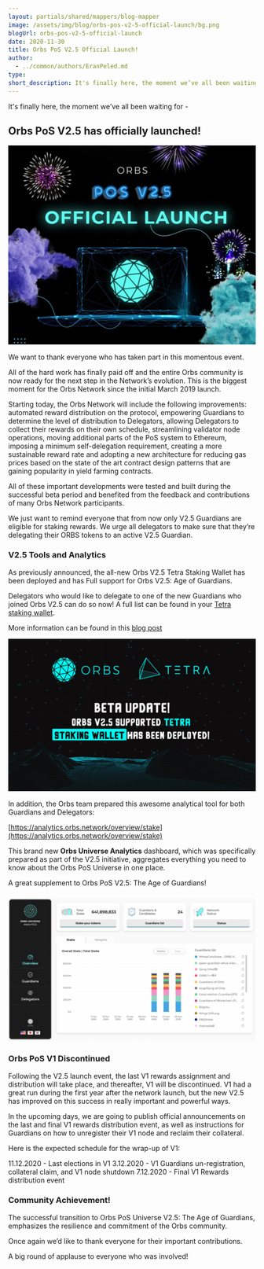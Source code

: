 ```yaml
---
layout: partials/shared/mappers/blog-mapper
image: /assets/img/blog/orbs-pos-v2-5-official-launch/bg.png
blogUrl: orbs-pos-v2-5-official-launch
date: 2020-11-30
title: Orbs PoS V2.5 Official Launch!
author:
  - ../common/authors/EranPeled.md
type:
short_description: It's finally here, the moment we’ve all been waiting for -
---
```


It's finally here, the moment we’ve all been waiting for -

## Orbs PoS V2.5 has officially launched!

![](/assets/img/blog/orbs-pos-v2-5-official-launch/a322c9fc-45cd-4f48-80ec-17615892a22e-1030x826.jpeg)

We want to thank everyone who has taken part in this momentous event.

All of the hard work has finally paid off and the entire Orbs community is now ready for the next step in the Network’s evolution. This is the biggest moment for the Orbs Network since the initial March 2019 launch.

Starting today, the Orbs Network will include the following improvements: automated reward distribution on the protocol, empowering Guardians to determine the level of distribution to Delegators, allowing Delegators to collect their rewards on their own schedule, streamlining validator node operations, moving additional parts of the PoS system to Ethereum, imposing a minimum self-delegation requirement, creating a more sustainable reward rate and adopting a new architecture for reducing gas prices based on the state of the art contract design patterns that are gaining popularity in yield farming contracts.

All of these important developments were tested and built during the successful beta period and benefited from the feedback and contributions of many Orbs Network participants.

We just want to remind everyone that from now only V2.5 Guardians are eligible for staking rewards. We urge all delegators to make sure that they’re delegating their ORBS tokens to an active V2.5 Guardian.

### V2.5 Tools and Analytics

As previously announced, the all-new Orbs V2.5 Tetra Staking Wallet has been deployed and has Full support for Orbs V2.5: Age of Guardians.

Delegators who would like to delegate to one of the new Guardians who joined Orbs V2.5 can do so now! A full list can be found in your [Tetra staking wallet](https://staking.orbs.network/).

More information can be found in this [blog post](https://www.orbs.com/tetra-deployment-announcement/)

![](/assets/img/blog/orbs-pos-v2-5-official-launch/Untitled-design-2-1030x634.png)

In addition, the Orbs team prepared this awesome analytical tool for both Guardians and Delegators:

[https://analytics.orbs.network/overview/stake](https://analytics.orbs.network/overview/stake)

This brand new **Orbs Universe Analytics** dashboard, which was specifically prepared as part of the V2.5 initiative, aggregates everything you need to know about the Orbs PoS Universe in one place.

A great supplement to Orbs PoS V2.5: The Age of Guardians!

### ![](/assets/img/blog/orbs-pos-v2-5-official-launch/Screen-Shot-2020-11-29-at-10.13.31-1030x592.png)

### Orbs PoS V1 Discontinued

Following the V2.5 launch event, the last V1 rewards assignment and distribution will take place, and thereafter, V1 will be discontinued. V1 had a great run during the first year after the network launch, but the new V2.5 has improved on this success in really important and powerful ways.

In the upcoming days, we are going to publish official announcements on the last and final V1 rewards distribution event, as well as instructions for Guardians on how to unregister their V1 node and reclaim their collateral.

Here is the expected schedule for the wrap-up of V1:

11.12.2020 - Last elections in V1 3.12.2020 - V1 Guardians un-registration, collateral claim, and V1 node shutdown 7.12.2020 - Final V1 Rewards distribution event

### Community Achievement!

The successful transition to Orbs PoS Universe V2.5: The Age of Guardians, emphasizes the resilience and commitment of the Orbs community.

Once again we’d like to thank everyone for their important contributions.

A big round of applause to everyone who was involved!
